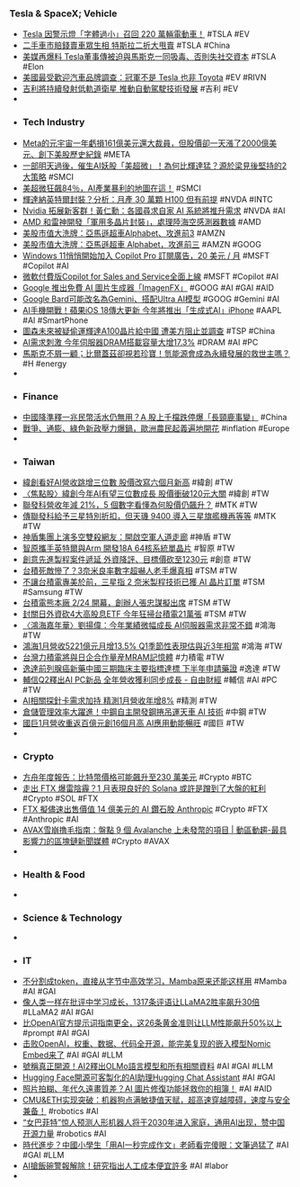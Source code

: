 ### Tesla & SpaceX; Vehicle
- [Tesla 因警示燈「字體過小」召回 220 萬輛電動車！](https://hk.xfastest.com/184837/tesla-recall-for-warning-lights-font-size-issue/) #TSLA #EV
- [二手車市賠錢賣車眾生相 特斯拉二折大甩賣](https://news.cnyes.com/news/id/5445470) #TSLA #China
- [美媒再爆料 Tesla董事傳被迫與馬斯克一同吸毒、否則失社交資本](https://udn.com/news/story/6811/7755518) #TSLA #Elon
- [美國最受歡迎汽車品牌調查：冠軍不是 Tesla 也非 Toyota](https://auto.ltn.com.tw/news/24923/3) #EV #RIVN
- [吉利將持續發射低軌道衛星 推動自動駕駛技術發展](https://www.cool3c.com/article/209001) #吉利 #EV
-
- ### Tech Industry
- [Meta的元宇宙一年虧損161億美元還大裁員，但股價卻一天漲了2000億美元、創下美股歷史紀錄](https://www.techbang.com/posts/113004-metas-market-capitalization-rose-by-200-billion-in-one-day) #META
- [一部明天過後，催生AI妖股「美超微」！為何比輝達猛？源於梁見後堅持的2大策略](https://tw.news.yahoo.com/部明天過後-催生ai妖股-美超微-為何比輝達猛-源於梁見後堅持的2大策略-092643582.html) #SMCI
- [美超微狂飆84％，AI產業暴利的地圖在這！](https://news.cnyes.com/news/id/5445751) #SMCI
- [輝達納英特爾封裝？分析：月產 30 萬顆 H100 但有前提](https://technews.tw/2024/02/05/monthly-output-of-300000-pieces-of-h100-has-prerequisites/) #NVDA #INTC
- [Nvidia 拓展新客群！黃仁勳：各國尋求自家 AI 系統將推升需求](https://technews.tw/2024/02/04/jensen-huang-says-nations-seeking-ai-systems/) #NVDA #AI
- [AMD 和雷神開發「軍用多晶片封裝」，處理陸海空感測器數據](https://technews.tw/2024/02/04/amd-and-raytheon-advanced-chip-packaging/) #AMD
- [美股市值大洗牌：亞馬遜超車Alphabet、攻進前3](https://www.ctee.com.tw/news/20240205700697-430702) #AMZN
- [美股市值大洗牌：亞馬遜超車 Alphabet，攻進前三](https://finance.technews.tw/2024/02/05/amazon-market-capitalization-exceeds-alphabet/) #AMZN #GOOG
- [Windows 11悄悄開始加入 Copilot Pro 訂閱廣告，20 美元 / 月](https://www.techbang.com/posts/113021-microsoft-win11-settings-page-with-copilot-pro-ads-for-20) #MSFT #Copilot #AI
- [微軟付費版Copilot for Sales and Service全面上線](https://www.ithome.com.tw/news/161178) #MSFT #Copilot #AI
- [Google 推出免費 AI 圖片生成器「ImagenFX」](https://www.kocpc.com.tw/archives/533056) #GOOG #AI #GAI #AID
- [Google Bard可能改名為Gemini、搭配Ultra AI模型](https://www.ithome.com.tw/news/161175) #GOOG #Gemini #AI
- [AI手機開戰！蘋果iOS 18傳大更新 今年將推出「生成式AI」iPhone](https://tw.news.yahoo.com/ai手機開戰-蘋果ios-18傳大更新-今年將推出-生成式ai-022137906.html) #AAPL #AI #SmartPhone
- [圖森未來被疑偷運輝達A100晶片給中國 遭美方阻止並調查](https://news.cnyes.com/news/id/5446116) #TSP #China
- [AI需求刺激 今年伺服器DRAM搭載容量大增17.3%](https://news.cnyes.com/news/id/5446396) #DRAM #AI #PC
- [馬斯克不屑一顧；比爾蓋茲卻視若珍寶！氫能源會成為永續發展的救世主嗎？](https://pansci.asia/archives/374277) #H #energy
-
- ### Finance
- [中國降準釋一兆民幣活水仍無用？A 股上千檔跌停爆「長頸鹿事變」](https://finance.technews.tw/2024/02/05/giraffe/) #China
- [戰爭、通膨、綠色新政壓力爆鍋，歐洲農民起義遍地開花](https://technews.tw/2024/02/05/farmer-protest-in-europe/) #inflation #Europe
-
- ### Taiwan
- [緯創看好AI營收跳增三位數 股價改寫六個月新高](https://udn.com/news/story/7251/7755966) #緯創 #TW
- [〈焦點股〉緯創今年AI有望三位數成長 股價衝破120元大關](https://news.cnyes.com/news/id/5445892) #緯創 #TW
- [聯發科營收年減 21%，5 個數字看懂為何股價仍飆升？](https://finance.technews.tw/2024/02/04/why-mediateks-share-price-is-soaring/) #MTK #TW
- [傳聯發科給予三星特別折扣，但天璣 9400 導入三星旗艦機再等等](https://technews.tw/2024/02/05/mediatek-rumored-samsung/) #MTK #TW
- [神盾集團上演多空雙殺網友：開啟空軍人道走廊](https://www.ctee.com.tw/news/20240205700505-430201) #神盾 #TW
- [智原攜手英特爾與Arm 開發18A 64核系統單晶片](https://news.cnyes.com/news/id/5446367) #智原 #TW
- [創意先進製程案件遞延 外資降評、目標價砍至1230元](https://news.cnyes.com/news/id/5446063) #創意 #TW
- [台積死敵慘了？3奈米良率數字超嚇人老手爆真相](https://www.ctee.com.tw/news/20240205700831-430501) #TSM #TW
- [不讓台積電專美於前，三星指 2 奈米製程技術已獲 AI 晶片訂單](https://technews.tw/2024/02/05/samsung-says-2nm-process-technology-has-received-ai-chip-orders/) #TSM #Samsung #TW
- [台積電熊本廠 2/24 開幕，創辦人張忠謀擬出席](https://technews.tw/2024/02/05/tsmc-kumamoto-morris-chang/) #TSM #TW
- [封關日外資砍4大高股息ETF 今年狂掃台積電21萬張](https://www.ctee.com.tw/news/20240205701398-430201) #TSM #TW
- [〈鴻海嘉年華〉劉揚偉：今年業績微幅成長 AI伺服器需求非常不錯](https://news.cnyes.com/news/id/5445473) #鴻海 #TW
- [鴻海1月營收5221億元月增13.5% Q1季節性表現估與近3年相當](https://news.cnyes.com/news/id/5446318) #鴻海 #TW
- [台灣力積電將與日企合作量産MRAM記憶體](https://zh.cn.nikkei.com/industry/itelectric-appliance/54777-2024-02-05-09-31-09.html) #力積電 #TW
- [逸達前列腺癌新藥中國三期臨床主要指標達標 下半年申請藥證](https://news.cnyes.com/news/id/5445884) #逸達 #TW
- [輔信Q2釋出AI PC新品 全年營收獲利同步成長 - 自由財經](https://ec.ltn.com.tw/article/breakingnews/4573142) #輔信 #AI #PC #TW
- [AI相關探針卡需求加持 精測1月營收年增8%](https://news.cnyes.com/news/id/5445287) #精測 #TW
- [倉儲管理效率大躍進！中鋼自主開發鋼捲吊運天車 AI 技術](https://finance.technews.tw/2024/02/05/warehouse-management/) #中鋼 #TW
- [國巨1月營收重返百億元創16個月高 AI應用動能暢旺](https://news.cnyes.com/news/id/5446539) #國巨 #TW
-
- ### Crypto
- [方舟年度報告：比特幣價格可能飆升至230 萬美元](https://news.cnyes.com/news/id/5446119) #Crypto #BTC
- [走出 FTX 爆雷陰霾？1 月表現良好的 Solana 或許是蹭到了大盤的紅利](https://blockcast.it/2024/02/04/solana-ecosystem-experienced-a-rapid-boom-is-the-hype-over/) #Crypto #SOL #FTX
- [FTX 擬儘速出售價值 14 億美元的 AI 鑽石股 Anthropic](https://abmedia.io/ftx-to-sell-anthropic) #Crypto #FTX #Anthropic #AI
- [AVAX雪崩撸毛指南：盤點 9 個 Avalanche 上未發幣的項目 | 動區動趨-最具影響力的區塊鏈新聞媒體](https://www.blocktempo.com/9-projects-on-avalanche-that-have-not-issued-tokens/) #Crypto #AVAX
-
- ### Health & Food
-
- ### Science & Technology
-
- ### IT
- [不分割成token，直接从字节中高效学习，Mamba原来还能这样用](https://www.jiqizhixin.com/articles/2024-02-04-7) #Mamba #AI #GAI
- [像人类一样在批评中学习成长，1317条评语让LLaMA2胜率飙升30倍](https://www.jiqizhixin.com/articles/2024-02-04) #LLaMA2 #AI #GAI
- [比OpenAI官方提示词指南更全，这26条黄金准则让LLM性能飙升50%以上](https://www.jiqizhixin.com/articles/2024-02-05-7) #prompt #AI #GAI
- [击败OpenAI，权重、数据、代码全开源，能完美复现的嵌入模型Nomic Embed来了](https://www.jiqizhixin.com/articles/2024-02-04-3) #AI #GAI #LLM
- [號稱真正開源！AI2釋出OLMo語言模型和所有相關資料](https://www.ithome.com.tw/news/161199) #AI #GAI #LLM
- [Hugging Face開源可客製化的AI助理Hugging Chat Assistant](https://www.ithome.com.tw/news/161190) #AI #GAI
- [照片拍糊、年代久遠畫質差？AI 圖片修復功能拯救你的相簿！](https://pansci.asia/archives/374270) #AI #AID
- [CMU&ETH实现突破：机器狗点满敏捷值天赋，超高速穿越障碍，速度与安全兼备！](https://www.jiqizhixin.com/articles/2024-02-05-8) #robotics #AI
- [“女巴菲特”惊人预测人形机器人将于2030年进入家庭，通用AI出现，赞中国开源力量](https://www.jiqizhixin.com/articles/2024-02-05-5) #robotics #AI
- [時代進步？中國小學生「用AI一秒完成作文」老師看完傻眼：文筆過猛了](https://www.setn.com/News.aspx?NewsID=1423091) #AI #GAI #LLM
- [AI搶飯碗警報解除！研究指出人工成本便宜許多](https://tw.stock.yahoo.com/news/ai搶飯碗警報解除-研究指出人工成本便宜許多-093247853.html) #AI #labor
-